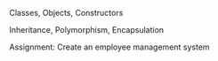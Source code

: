 Classes, Objects, Constructors

Inheritance, Polymorphism, Encapsulation

Assignment: Create an employee management system
